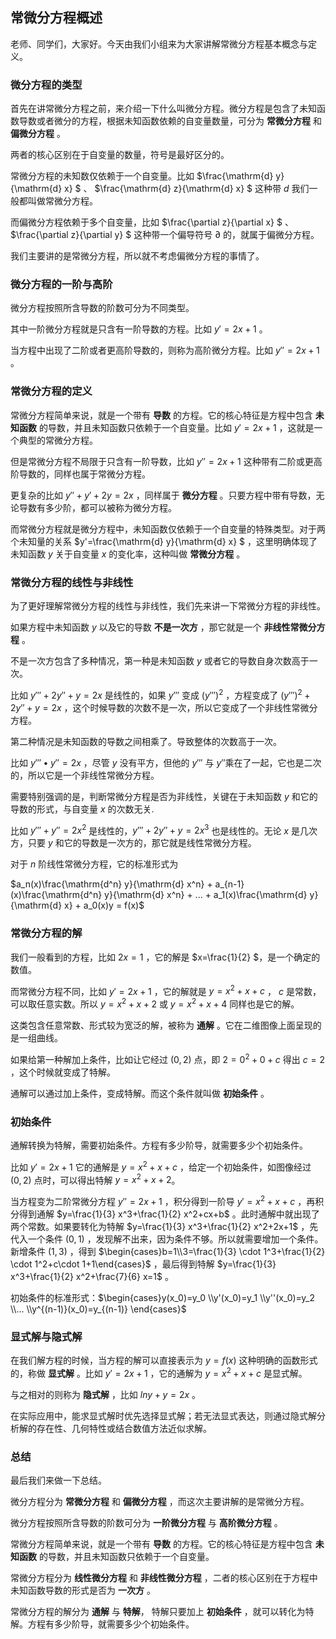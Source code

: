 ## 常微分方程概述

老师、同学们，大家好。今天由我们小组来为大家讲解常微分方程基本概念与定义。

### 微分方程的类型

首先在讲常微分方程之前，来介绍一下什么叫微分方程。微分方程是包含了未知函数导数或者微分的方程，根据未知函数依赖的自变量数量，可分为 **常微分方程** 和 **偏微分方程** 。

两者的核心区别在于自变量的数量，符号是最好区分的。

常微分方程的未知数仅依赖于一个自变量。比如 $\frac{\mathrm{d} y}{\mathrm{d} x} $ 、 $\frac{\mathrm{d} z}{\mathrm{d} x} $ 这种带 $d$ 我们一般都叫做常微分方程。

而偏微分方程依赖于多个自变量，比如 $\frac{\partial z}{\partial x} $ 、 $\frac{\partial z}{\partial y} $ 这种带一个偏导符号 $\partial$ 的，就属于偏微分方程。

我们主要讲的是常微分方程，所以就不考虑偏微分方程的事情了。

### 微分方程的一阶与高阶

微分方程按照所含导数的阶数可分为不同类型。

其中一阶微分方程就是只含有一阶导数的方程。比如 $y'=2x+1$ 。

当方程中出现了二阶或者更高阶导数的，则称为高阶微分方程。比如 $y''=2x+1$ 。

### 常微分方程的定义

常微分方程简单来说，就是一个带有 **导数** 的方程。它的核心特征是方程中包含 **未知函数** 的导数，并且未知函数只依赖于一个自变量。比如 $y'=2x+1$ ，这就是一个典型的常微分方程。

但是常微分方程不局限于只含有一阶导数，比如 $y''=2x+1$ 这种带有二阶或更高阶导数的，同样也属于常微分方程。

更复杂的比如 $y''+y'+2y=2x$ ，同样属于 **微分方程** 。只要方程中带有导数，无论导数有多少阶，都可以被称为微分方程。

而常微分方程就是微分方程中，未知函数仅依赖于一个自变量的特殊类型。对于两个未知量的关系 $y'=\frac{\mathrm{d} y}{\mathrm{d} x} $ ，这里明确体现了未知函数 $y$ 关于自变量 $x$ 的变化率，这种叫做 **常微分方程** 。

### 常微分方程的线性与非线性

为了更好理解常微分方程的线性与非线性，我们先来讲一下常微分方程的非线性。

如果方程中未知函数 $y$ 以及它的导数 **不是一次方** ，那它就是一个 **非线性常微分方程** 。

不是一次方包含了多种情况，第一种是未知函数 $y$ 或者它的导数自身次数高于一次。

比如 $y'''+2y''+y=2x$ 是线性的，如果 $y'''$ 变成 $(y''')^2$ ，方程变成了 $(y''')^2+2y''+y=2x$ ，这个时候导数的次数不是一次，所以它变成了一个非线性常微分方程。

第二种情况是未知函数的导数之间相乘了。导致整体的次数高于一次。

比如 $y'''• y''=2x$ ，尽管 $y$ 没有平方，但他的 $y'''$ 与 $y''$​ 乘在了一起，它也是二次的，所以它是一个非线性常微分方程。

需要特别强调的是，判断常微分方程是否为非线性，关键在于未知函数 $y$ 和它的导数的形式，与自变量 $x$ 的次数无关.

比如 $y'''+y''=2x^2$ 是线性的，$y'''+2y''+y=2x^3$ 也是线性的。无论 $x$ 是几次方，只要 $y$ 和它的导数是一次方的，那它就是线性常微分方程。

对于 $n$ 阶线性常微分方程，它的标准形式为

$a_n(x)\frac{\mathrm{d^n} y}{\mathrm{d} x^n} + a_{n-1}(x)\frac{\mathrm{d^n} y}{\mathrm{d} x^n} + ... + a_1(x)\frac{\mathrm{d} y}{\mathrm{d} x} + a_0(x)y = f(x)$

### 常微分方程的解

我们一般看到的方程，比如 $2x=1$ ，它的解是 $x=\frac{1}{2} $​ ，是一个确定的数值。

而常微分方程不同，比如 $y'=2x+1$ ，它的解就是 $y=x^2+x+c$ ， $c$ 是常数，可以取任意实数。所以 $y=x^2+x+2$ 或 $y=x^2+x+4$ 同样也是它的解。

这类包含任意常数、形式较为宽泛的解，被称为 **通解** 。它在二维图像上面呈现的是一组曲线。

如果给第一种解加上条件，比如让它经过 $(0,2)$​ 点，即 $2=0^2+0+c$  得出 $c=2$ ，这个时候就变成了特解。

通解可以通过加上条件，变成特解。而这个条件就叫做 **初始条件** 。

### 初始条件

通解转换为特解，需要初始条件。方程有多少阶导，就需要多少个初始条件。

比如 $y'=2x+1$ 它的通解是 $y=x^2+x+c$ ，给定一个初始条件，如图像经过 $(0,2)$ 点时，可以得出特解 $y=x^2+x+2$​ 。

当方程变为二阶常微分方程 $y''=2x+1$ ，积分得到一阶导 $y'=x^2+x+c$ ，再积分得到通解 $y=\frac{1}{3} x^3+\frac{1}{2} x^2+cx+b$ 。此时通解中就出现了两个常数。如果要转化为特解 $y=\frac{1}{3} x^3+\frac{1}{2} x^2+2x+1$ ，先代入一个条件 $(0,1)$ ，发现解不出来，因为条件不够。所以就需要增加一个条件。新增条件 $(1,3)$ ，得到 $\begin{cases}b=1\\3=\frac{1}{3} \cdot 1^3+\frac{1}{2} \cdot 1^2+c\cdot 1+1\end{cases}$ ，最后得到特解 $y=\frac{1}{3} x^3+\frac{1}{2} x^2+\frac{7}{6} x=1$ 。

初始条件的标准形式：$\begin{cases}y(x_0)=y_0
 \\y'(x_0)=y_1
 \\y''(x_0)=y_2
 \\...
 \\y^{(n-1)}(x_0)=y_{(n-1)}
\end{cases}$

### 显式解与隐式解

在我们解方程的时候，当方程的解可以直接表示为 $y=f(x)$ 这种明确的函数形式的，称做 **显式解** 。比如 $y'=2x+1$ ，它的通解为 $y=x^2+x+c$ 是显式解。

与之相对的则称为 **隐式解** ，比如 $lny+y=2x$ 。

在实际应用中，能求显式解时优先选择显式解；若无法显式表达，则通过隐式解分析解的存在性、几何特性或结合数值方法近似求解。

### 总结

最后我们来做一下总结。

微分方程分为 **常微分方程** 和 **偏微分方程** ，而这次主要讲解的是常微分方程。

微分方程按照所含导数的阶数可分为 **一阶微分方程** 与 **高阶微分方程** 。

常微分方程简单来说，就是一个带有 **导数** 的方程。它的核心特征是方程中包含 **未知函数** 的导数，并且未知函数只依赖于一个自变量。

常微分方程分为 **线性微分方程** 和 **非线性微分方程** ，二者的核心区别在于方程中未知函数导数的形式是否为 **一次方** 。

常微分方程的解分为 **通解** 与 **特解**， 特解只要加上 **初始条件** ，就可以转化为特解。方程有多少阶导，就需要多少个初始条件。